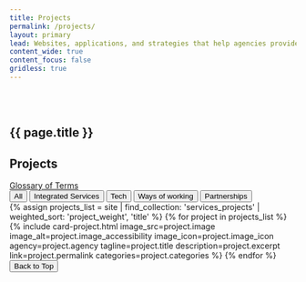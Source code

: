 ```yaml
---
title: Projects
permalink: /projects/
layout: primary
lead: Websites, applications, and strategies that help agencies provide excellent value to the public.
content_wide: true
content_focus: false
gridless: true
---
```


<section class="background-medium project">
  <div class="nz-grid-full nz-flex banner">
    <div class="nz-grid nz-width-one-whole hero-callout-full hero-callout-no_button">
      <h1 class="page-title" style="padding-top: 3rem">
        {{ page.title }}
      </h1>
    </div>
  </div>
</section>

<section class="nz-section">
  <div class="nz-grid">
    <div class="nz-width-two-thirds">
      <h2>Projects</h2>
      <a href="/sil-glossary">Glossary of Terms</a>
    </div>
  </div>
  
  <div class="nz-grid">
    <button class="categories-button-clear filter-button active-filter">All</button>
    <button class="categories-button filter-button" data-category="integrated-services">Integrated Services</button>
    <button class="categories-button filter-button" data-category="tech">Tech</button>
    <button class="categories-button filter-button" data-category="ways-of-working">Ways of working</button>
    <button class="categories-button filter-button" data-category="partnerships">Partnerships</button>
  </div>

  <div class="child-page-listing-projects nz-grid-full">
    <section class="nz-section">
      <div class="nz-section-bottom">
        <div class="projects-grid">
          {% assign projects_list = site | find_collection: 'services_projects' | weighted_sort: 'project_weight', 'title' %}
          {% for project in projects_list %}
            {% include card-project.html
            image_src=project.image
            image_alt=project.image_accessibility
            image_icon=project.image_icon
            agency=project.agency
            tagline=project.title
            description=project.excerpt
            link=project.permalink
            categories=project.categories
            %}
          {% endfor %}
          <button id="scrollToTopBtn" title="Go to top">Back to Top</button>
        </div>
      </div>
    </section>
  </div>
</section>
